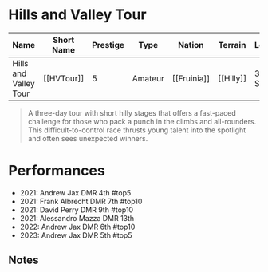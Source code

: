# Hills and Valley Tour

| Name | Short Name | Prestige | Type | Nation | Terrain | Length |
|-----|------|------|-----|----|-----|-----|
| Hills and Valley Tour | [[HVTour]] | 5 | Amateur  | [[Fruinia]] | [[Hilly]] | 3 Stages

> A three-day tour with short hilly stages that offers a fast-paced challenge for those who pack a punch in the climbs and all-rounders. This difficult-to-control race thrusts young talent into the spotlight and often sees unexpected winners.

# Performances

* 2021: Andrew Jax DMR 4th #top5
* 2021: Frank Albrecht DMR 7th #top10 
* 2021: David Perry DMR 9th #top10
* 2021: Alessandro Mazza DMR 13th
* 2022: Andrew Jax DMR 6th #top10
* 2023: Andrew Jax DMR 5th #top5

## Notes

